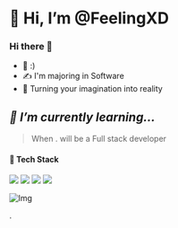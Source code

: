 # 👋 Hi, I’m @FeelingXD
### Hi there 👋

- 🌱 :)
- ✍ I'm majoring in Software
- 🥰 Turning your imagination into reality

##  _🌱 I’m currently learning..._

> When . will be a Full stack developer 
#### 🔨 Tech Stack
<!-- <img src="https://img.shields.io/badge/React-000000?style=flat-square&logo=React&logoColor=blue"/></a>  -->
<img src="https://img.shields.io/badge/JavaScript-FFCD28?style=flat-square&logo=JavaScript&logoColor=white"/></a> 
<img src="https://img.shields.io/badge/Node.js-green?style=flat-square&logo=Node.js&logoColor=white"/></a> 
<img src="https://img.shields.io/badge/python-3776AB?style=flat-square&logo=python&logoColor=white"/></a> 
<img src="https://img.shields.io/badge/TypeScript-skyblue?style=flat-square&logo=typescript&logoColor=white"/></a> 
<!-- 
![FeelingXD's github stats](https://github-readme-stats.vercel.app/api?username=FeelingXD&show_icons=true&theme=tokyonight)
![Top Langs](https://github-readme-stats.vercel.app/api/top-langs/?username=FeelingXD&layout=compact&theme=tokyonight) -->

<!-- <img src="https://img.shields.io/badge/HTML-orange?style=flat-square&logo=HTML5&logoColor=white"/></a> 
<img src="https://img.shields.io/badge/CSS-blue?style=flat-square&logo=CSS3&logoColor=white"/></a>  -->

![Img](https://images-wixmp-ed30a86b8c4ca887773594c2.wixmp.com/f/4d94eabf-4257-437f-a08d-5ee63b69705f/dcrp1p2-ed7c2f84-24e2-4a10-ab43-f3821618bf77.jpg/v1/fill/w_700,h_350,q_70,strp/a_rainy_night_by_seerlight_dcrp1p2-350t.jpg?token=eyJ0eXAiOiJKV1QiLCJhbGciOiJIUzI1NiJ9.eyJzdWIiOiJ1cm46YXBwOjdlMGQxODg5ODIyNjQzNzNhNWYwZDQxNWVhMGQyNmUwIiwiaXNzIjoidXJuOmFwcDo3ZTBkMTg4OTgyMjY0MzczYTVmMGQ0MTVlYTBkMjZlMCIsIm9iaiI6W1t7ImhlaWdodCI6Ijw9NTEyIiwicGF0aCI6IlwvZlwvNGQ5NGVhYmYtNDI1Ny00MzdmLWEwOGQtNWVlNjNiNjk3MDVmXC9kY3JwMXAyLWVkN2MyZjg0LTI0ZTItNGExMC1hYjQzLWYzODIxNjE4YmY3Ny5qcGciLCJ3aWR0aCI6Ijw9MTAyNCJ9XV0sImF1ZCI6WyJ1cm46c2VydmljZTppbWFnZS5vcGVyYXRpb25zIl19.DF-wLZuhdU1S3zdWLCec-_SuyWFH1hUUGn3qs7zoneU)

.
